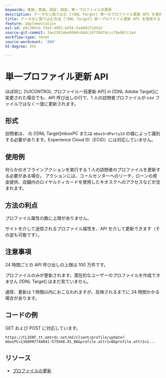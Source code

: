 ```yaml
---
keywords: 実装，実装，設定，設定，単一プロファイルの更新
description: データをに取り込む [!DNL Target] 単一のプロファイル更新 API を使用する。
title: データをに取り込む方法 [!DNL Target] 単一プロファイル更新 API を使用する場合
feature: Implementation
exl-id: e6c394cb-74a3-4991-b656-5ae601f2d5e2
source-git-commit: 3ae2391dea9994c0ddc1df39d74cccf6e067c1a4
workflow-type: tm+mt
source-wordcount: '204'
ht-degree: 35%

---
```


# 単一プロファイル更新 API

ほぼ同じ [!UICONTROL プロファイル一括更新 API] in [!DNL Adobe Target]に変更された場合でも、API 呼び出しの行で、1 人の訪問者プロファイルが.csv ファイルではなく一度に更新されます。

## 形式

訪問者は、 の [!DNL Target]mboxPC または `mbox3rdPartyId` の値によって識別する必要があります。Experience Cloud ID（ECID）には対応していません。

## 使用例

何らかのオフラインアクションを実行する 1 人の訪問者のプロファイルを更新する必要がある場合。 アクションには、コールセンターへのリーチ、ローンの資金提供、店舗内のロイヤルティカードを使用したキオスクへのアクセスなどが含まれます。

## 方法の利点

プロファイル属性の数に上限がありません。

サイトを介して送信されるプロファイル属性を、API を介して更新できます（その逆も可能です）。

## 注意事項

24 時間ごとの API 呼び出しの上限は 100 万件です。

プロファイルのみが更新されます。潜在的なユーザーのプロファイルを作成できません [!DNL Target] はまだ見ていません。

通常、更新は 1 時間以内におこなわれますが、反映されるまでに 24 時間かかる場合があります。

## コードの例

GET および POST に対応しています。

```
https://CLIENT.tt.omtrdc.net/m2/client/profile/update?mboxPC=1368007744041-575948.01_00&profile.attr1=0&profile.attr2=1...
```

## リソース

* [プロファイルの更新](https://developers.adobetarget.com/api/#updating-profiles)
